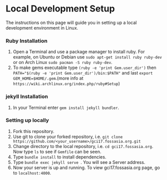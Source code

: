 # Local Development Setup

The instructions on this page will guide you in setting up a local development
environment in Linux.

### Ruby Installation
1. Open a Terminal and use a package manager to install ruby. For example, on Ubuntu or Debian use `sudo apt-get install ruby ruby-dev` or on Arch Linux `sudo pacman -S ruby ruby-dev`.
2. To make gems executable type `(ruby -e 'print Gem.user_dir')` then `PATH="$(ruby -e 'print Gem.user_dir')/bin:$PATH"` and last `export GEM_HOME=$HOME/.gem`.(more info at `https://wiki.archlinux.org/index.php/ruby#Setup`)

### jekyll Installation
1. In your Terminal enter `gem install jekyll bundler`.

### Setting up locally
1. Fork this repository.
2. Use git to clone your forked repository, i.e.
`git clone https://github.com/<your_username>/gci17.fossasia.org.git`
3. Change directory to the local repository, i.e. `cd gci17.fossasia.org`. Now type `ls` to see if `Gemfile` can be seen.
4. Type `bundle install` to install dependencies.
5. Type `bundle exec jekyll serve `. You will see a Server address.
6. Now your server is up and running. To view gci17.fossasia.org page, go to `localhost:4000`.

